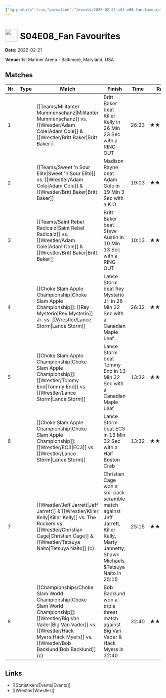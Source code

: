```yaml
---
{"dg-publish":true,"permalink":"/events/2022-02-21-s04-e08-fan-favourites/","title":"S04E08_Fan Favourites","noteIcon":""}
---
```



# <img src="https://github.com/CptSpaulding1980/choke-slam-wrestling/releases/download/images/ChokeSlam.png" width="40" style="vertical-align:bottom; margin-right:8px;">**S04E08_Fan Favourites**

**Date:** 2022-02-21

**Venue:** 1st Mariner Arena - Baltimore, Maryland, USA

## Matches

| Nr. | Type | Match | Finish | Time | Rating | Score |
|-----|------|-------|--------|------|--------|-------|
| 1 |  | [[Teams/Militanter Mummenschanz\|Militanter Mummenschanz]] vs. [[Wrestler/Adam Cole\|Adam Cole]] & [[Wrestler/Britt Baker\|Britt Baker]] | Britt Baker beat Killer Kelly in 26 Min 23 Sec with a RING OUT | 26:23 | ★★★3/4 | 83 |
| 2 |  | [[Teams/Sweet 'n Sour Elite\|Sweet 'n Sour Elite]] vs. [[Wrestler/Adam Cole\|Adam Cole]] & [[Wrestler/Britt Baker\|Britt Baker]] | Madison Rayne beat Adam Cole in 19 Min 3 Sec with a K.O | 19:03 | ★★★★ | 87 |
| 3 |  | [[Teams/Saint Rebel Radicalz\|Saint Rebel Radicalz]] vs. [[Wrestler/Adam Cole\|Adam Cole]] & [[Wrestler/Britt Baker\|Britt Baker]] | Britt Baker beat Steve Austin in 10 Min 13 Sec with a RING OUT | 10:13 | ★★1/2 | 67 |
| 4 |  | [[Choke Slam Apple Championship\|Choke Slam Apple Championship]]: [[Rey Mysterio\|Rey Mysterio]] Jr. vs. [[Wrestler/Lance Storm\|Lance Storm]] | Lance Storm beat Rey Mysterio Jr. in 26 Min 32 Sec with a Canadian Maple Leaf | 26:32 | ★★★★3/4 | 97 |
| 5 |  | [[Choke Slam Apple Championship\|Choke Slam Apple Championship]]: [[Wrestler/Tommy End\|Tommy End]] vs. [[Wrestler/Lance Storm\|Lance Storm]] | Lance Storm beat Tommy End in 13 Min 32 Sec with a Canadian Maple Leaf | 13:32 | ★★★3/4 | 83 |
| 6 |  | [[Choke Slam Apple Championship\|Choke Slam Apple Championship]]: [[Wrestler/EC3\|EC3]] vs. [[Wrestler/Lance Storm\|Lance Storm]] | Lance Storm beat EC3 in 13 Min 32 Sec with a Half Boston Crab | 13:32 | ★★★★ | 87 |
| 7 |  | [[Wrestler/Jeff Jarrett\|Jeff Jarrett]] & [[Wrestler/Killer Kelly\|Killer Kelly]] vs. The Rockers vs. [[Wrestler/Christian Cage\|Christian Cage]] &.[[Wrestler/Tetsuya Naito\|Tetsuya Naito]] (c) | Christian Cage won a six-pack scramble match against Jeff Jarrett, Killer Kelly, Marty Jannetty, Shawn Michaels, &Tetsuya Naito in  25:15 | 25:15 | ★★★★1/2 | 93 |
| 8 |  | [[Championships/Choke Slam World Championship\|Choke Slam World Championship]]: [[Wrestler/Big Van Vader\|Big Van Vader]] vs. [[Wrestler/Hack Myers\|Hack Myers]] vs. [[Wrestler/Bob Backlund\|Bob Backlund]] (c) | Bob Backlund won a triple threat match against Big Van Vader & Hack Myers in  32:40 | 32:40 | ★★★★3/4 | 97 |

## Links
- [[Statistiken/Events\|Events]]
- [[Wrestler\|Wrestler]]
